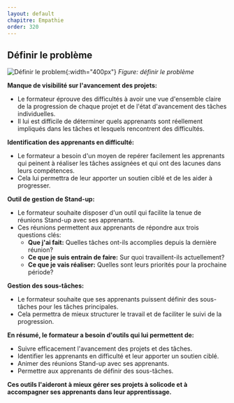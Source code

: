 ```yaml
---
layout: default
chapitre: Empathie
order: 320
---
```


## Définir le problème

![Définir le problem](/prototype/besoin/images/problem.jpg){:width="400px"}
*Figure: définir le problème*

<!-- note -->

**Manque de visibilité sur l'avancement des projets:**

* Le formateur éprouve des difficultés à avoir une vue d'ensemble claire de la progression de chaque projet et de l'état d'avancement des tâches individuelles.
* Il lui est difficile de déterminer quels apprenants sont réellement impliqués dans les tâches et lesquels rencontrent des difficultés.

**Identification des apprenants en difficulté:**

* Le formateur a besoin d'un moyen de repérer facilement les apprenants qui peinent à réaliser les tâches assignées et qui ont des lacunes dans leurs compétences.
* Cela lui permettra de leur apporter un soutien ciblé et de les aider à progresser.

**Outil de gestion de Stand-up:**

* Le formateur souhaite disposer d'un outil qui facilite la tenue de réunions Stand-up avec ses apprenants.
* Ces réunions permettent aux apprenants de répondre aux trois questions clés:
    * **Que j'ai fait:** Quelles tâches ont-ils accomplies depuis la dernière réunion?
    * **Ce que je suis entrain de faire:** Sur quoi travaillent-ils actuellement?
    * **Ce que je vais réaliser:** Quelles sont leurs priorités pour la prochaine période?

**Gestion des sous-tâches:**

* Le formateur souhaite que ses apprenants puissent définir des sous-tâches pour les tâches principales.
* Cela permettra de mieux structurer le travail et de faciliter le suivi de la progression.

**En résumé, le formateur a besoin d'outils qui lui permettent de:**

* Suivre efficacement l'avancement des projets et des tâches.
* Identifier les apprenants en difficulté et leur apporter un soutien ciblé.
* Animer des réunions Stand-up avec ses apprenants.
* Permettre aux apprenants de définir des sous-tâches.

**Ces outils l'aideront à mieux gérer ses projets à solicode et à accompagner ses apprenants dans leur apprentissage.**


<!-- new slide -->
